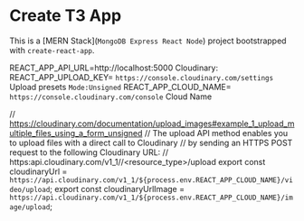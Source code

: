# Create T3 App

This is a [MERN Stack](`MongoDB Express React Node`) project bootstrapped with `create-react-app`.

REACT_APP_API_URL=http://localhost:5000
Cloudinary:
REACT_APP_UPLOAD_KEY= `https://console.cloudinary.com/settings` Upload presets `Mode:Unsigned`
REACT_APP_CLOUD_NAME= `https://console.cloudinary.com/console` Cloud Name

// https://cloudinary.com/documentation/upload_images#example_1_upload_multiple_files_using_a_form_unsigned
// The upload API method enables you to upload files with a direct call to Cloudinary
// by sending an HTTPS POST request to the following Cloudinary URL:
// https:api.cloudinary.com/v1_1/<cloud name>/<resource_type>/upload
export const cloudinaryUrl = `https://api.cloudinary.com/v1_1/${process.env.REACT_APP_CLOUD_NAME}/video/upload`;
export const cloudinaryUrlImage = `https://api.cloudinary.com/v1_1/${process.env.REACT_APP_CLOUD_NAME}/image/upload`;
